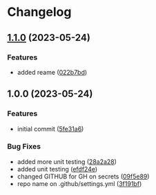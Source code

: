 # Changelog

## [1.1.0](https://github.com/dworac/logger/compare/v1.0.0...v1.1.0) (2023-05-24)


### Features

* added reame ([022b7bd](https://github.com/dworac/logger/commit/022b7bdbf70ffcd325b8d3c06a8b44ec4b4426ba))

## 1.0.0 (2023-05-24)


### Features

* initial commit ([5fe31a6](https://github.com/dworac/logger/commit/5fe31a659bb4e6765418019a6e54f076bb1e7f5d))


### Bug Fixes

* added more unit testing ([28a2a28](https://github.com/dworac/logger/commit/28a2a28c6bb7e037fa801f847dde571a7e1b10fb))
* added unit testing ([efdf24e](https://github.com/dworac/logger/commit/efdf24edb2ab2bfa96047c0310a692a320c38cda))
* changed GITHUB for GH on secrets ([09f5e89](https://github.com/dworac/logger/commit/09f5e890f5e098f5f175ee570d92dfffa5c362ad))
* repo name on .github/settings.yml ([3f191bf](https://github.com/dworac/logger/commit/3f191bfbc6c9f9e4afed1b4666c33b9ed4b8b7d3))
